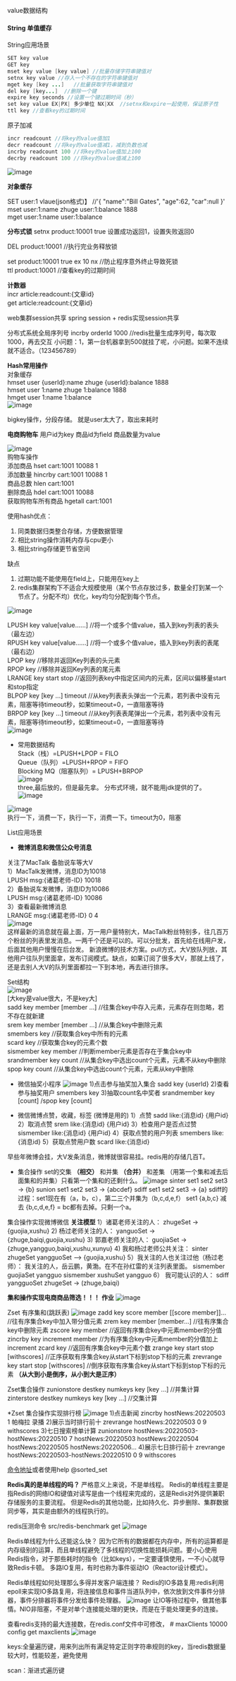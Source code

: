 value数据结构

#### String 单值缓存
String应用场景
```java
SET key value
GET key
mset key value [key value] //批量存储字符串键值对
setnx key value //存入一个不存在的字符串键值对
mget key [key ...]   //批量获取字符串键值对
del key [key...]  //删除一个键
expire key seconds //设置一个键过期时间（秒）
set key value EX|PX| 多少单位 NX|XX  //setnx和expire一起使用，保证原子性
ttl key //查看key的过期时间
```

原子加减
```java
incr readcount //将key的value值加1
decr readcount //将key的value值减1，减到负数也减
incrby readcount 100 //将key的value值加上100
decrby readcount 100 //将key的value值减上100
```
![image](../images/Snipaste_2022-05-07_00-03-14.png)

**对象缓存** 

SET user:1 vlaue(json格式)】  //'{ "name":"Bill Gates", "age":62, "car":null }'
mset user:1:name zhuge user:1:balance 1888  
mget user:1:name user:1:balance

**分布式锁**
setnx product:10001 true
设置成功返回1，设置失败返回0

DEL product:10001 //执行完业务释放锁

set product:10001 true ex 10 nx //防止程序意外终止导致死锁  
ttl product:10001  //查看key的过期时间  

**计数器**  
incr article:readcount:{文章id}  
get article:readcount:{文章id}  

web集群session共享
spring session + redis实现session共享

分布式系统全局序列号
incrby orderId 1000  //redis批量生成序列号，每次取1000，再去交互
小问题：1，第一台机器拿到500就挂了呢，小问题。如果不连续就不适合。（123456789）

**Hash常用操作**  
对象缓存  
hmset user {userId}:name zhuge {userId}:balance 1888  
hmset user 1:name zhuge 1:balance 1888  
hmget user 1:name 1:balance  
![image](../images/Snipaste_2022-05-01_17-19-27.png)  

bigkey操作，分段存储。
就是user太大了，取出来耗时

**电商购物车**
用户id为key
商品id为field
商品数量为value

![image](../images/Snipaste_2022-05-01_17-46-02.png)  
购物车操作  
添加商品 hset cart:1001 10088 1  
添加数量 hincrby cart:1001 10088 1  
商品总数 hlen cart:1001  
删除商品 hdel cart:1001 10088  
获取购物车所有商品 hgetall cart:1001  

使用hash优点：  
1. 同类数据归类整合存储，方便数据管理  
1. 相比string操作消耗内存与cpu更小  
1. 相比string存储更节省空间  

缺点  
1. 过期功能不能使用在field上，只能用在key上  
1. redis集群架构下不适合大规模使用（某个节点存放过多，数量全打到某一个节点了。分配不均）优化，key均匀分配到每个节点。  

![image](../images/Snipaste_2022-05-01_19-47-00.png)  

LPUSH key value[value......] //将一个或多个值value，插入到key列表的表头（最左边）  
RPUSH key value[value......] //将一个或多个值value，插入到key列表的表尾（最右边）  
LPOP key  //移除并返回Key列表的头元素  
RPOP key  //移除并返回Key列表的尾元素  
LRANGE key start stop   //返回列表key中指定区间内的元素，区间以偏移量start和stop指定  
BLPOP key [key ...] timeout   //从key列表表头弹出一个元素，若列表中没有元素，阻塞等待timeout秒，如果timeout=0，一直阻塞等待  
BRPOP key [key ...] timeout   //从key列表表尾弹出一个元素，若列表中没有元素，阻塞等待timeout秒，如果timeout=0，一直阻塞等待  
![image](../images/Snipaste_2022-05-01_19-52-42.png)  

* 常用数据结构  
Stack（栈）=LPUSH+LPOP = FILO  
Queue（队列）=LPUSH+RPOP = FIFO  
Blocking MQ（阻塞队列）= LPUSH+BRPOP  
![image](../images/Snipaste_2022-05-01_23-53-46.png)  
three,最后放的，但是最先拿。 分布式环境，就不能用jdk提供的了。  
![image](../images/Snipaste_2022-05-01_23-56-49.png)  

![image](../images/Snipaste_2022-05-02_00-01-38.png)  
执行一下，消费一下，执行一下，消费一下。timeout为0，阻塞  

List应用场景  
* **微博消息和微信公众号消息**  

关注了MacTalk 备胎说车等大V  
1）MacTalk发微博，消息ID为10018  
LPUSH msg:{诸葛老师-ID} 10018  
2）备胎说车发微博，消息ID为10086  
LPUSH msg:{诸葛老师-ID} 10086  
3）查看最新微博消息  
LRANGE msg:{诸葛老师-ID} 0 4  
![image](../images/Snipaste_2022-05-02_00-08-27.png)  
这样最新的消息就在最上面，万一用户量特别大，MacTalk粉丝特别多，往几百万个粉丝的列表里发消息。一两千个还是可以的。可以分批发，首先给在线用户发，后面其他用户慢慢在后台发。
新浪微博的技术方案。pull方式，大V放队列放，其他用户往队列里面拿，发布订阅模式。缺点，如果订阅了很多大V，那就上线了，还是去别人大V的队列里面都拉一下到本地，再去进行排序。

Set结构  
![image](../images/Snipaste_2022-05-02_17-29-37.png)  
[大key是value很大，不是key大]  
sadd key member [member ...] //往集合key中存入元素，元素存在则忽略，若不存在就新建  
srem key member [member ...] //从集合key中删除元素  
smembers key   //获取集合key中所有的元素  
scard key      //获取集合key的元素个数  
sismember key member   //判断member元素是否存在于集合key中  
srandmember key count  //从集合key中选出count个元素，元素不从key中删除  
spop key count         //从集合key中选出count个元素，元素从key中删除  

* 微信抽奖小程序
![image](../images/Snipaste_2022-05-02_17-32-10.png)
1)点击参与抽奖加入集合
sadd key {userId}
2)查看参与抽奖用户
smembers key
3)抽取count名中奖者
srandmember key [count] /spop key [count]  

                              
* 微信微博点赞，收藏，标签 (微博是用的) 
1）点赞
sadd like:{消息id} {用户id}
2）取消点赞
srem like:{消息id} {用户id}
3）检查用户是否点过赞
sismember like:{消息id} {用户id}
4）获取点赞的用户列表
smembers like:{消息id}
5）获取点赞用户数
scard like:{消息id}

早些年微博会挂，大V发条消息，微博就很容易挂。redis用的存储几百T。

* 集合操作
set的交集 **（相交）** 和并集 **（合并）** 和差集 （用第一个集和减去后面集和的并集）只看第一个集和的还剩什么。
![image](../images/Snipaste_2022-05-03_01-26-17.png)
sinter set1 set2 set3 -> {b}
sunion set1 set2 set3 -> {abcdef}
sdiff set1 set2 set3 -> {a}
sdiff的过程：set1现在有（a，b，c），第二三个并集为（b,c,d,e,f）
set1 {a,b,c} 减去 {b,c,d,e,f} = bc都有去掉。只剩一个a。

集合操作实现微博微信 **关注模型**
1）诸葛老师关注的人：
zhugeSet -> {guojia,xushu}
2) 杨过老师关注的人：
yanguoSet -> {zhuge,baiqi,guojia,xushu}
3) 郭嘉老师关注的人：
guojiaSet -> {zhuge,yangguo,baiqi,xushu,xunyu}
4) 我和杨过老师公共关注：
sinter zhugeSet yangguoSet --> {guojia,xushu}
5）我关注的人也关注过他（杨过老师）：
我关注的人，岳云鹏，黄渤。在不在孙红雷的关注列表里面。
sismember guojiaSet yangguo
sismember xushuSet yangguo
6） 我可能认识的人：
sdiff yangguoSet zhugeSet -> (zhuge,baiqi)

**集和操作实现电商商品筛选！！！** **作业**
![image](../images/Snipaste_2022-05-03_02-03-22.png)

Zset 有序集和(跳跃表)
![image](../images/Snipaste_2022-05-03_02-06-20.png)
zadd key score member [[score member]]... //往有序集合key中加入带分值元素
zrem key member [member...] //往有序集合key中删除元素 
zscore key member  //返回有序集合key中元素member的分值
zincrby key increment member //为有序集合key中元素member的分值加上increment
zcard key //返回有序集合key中元素个数
zrange key start stop [withscores] //正序获取有序集合key从start下标到stop下标的元素
zrevrange key start stop [withscores]  //倒序获取有序集合key从start下标到stop下标的元素 **（从大到小是倒序，从小到大是正序）**

Zset集合操作
zunionstore destkey numkeys key [key ...] //并集计算
zinterstore destkey numkeys key [key ...] //交集计算

*Zset 集合操作实现排行榜
![image](../images/Snipaste_2022-05-03_02-21-31.png)
1)点击新闻
zincrby hostNews:20220503 1 帕梅拉 录播
2)展示当时排行前十
zrevrange hostNews:20220503 0 9 withscores
3)七日搜索榜单计算
zunionstore hostNews:20220503-hostNews:20220510 7
hostNews:20220503 hostNews:20220504 hostNews:20220505 hostNews:20220506...
4)展示七日排行前十
zrevrange hostNews:20220503-hostNews:20220510 0 9 withscores

<a href="https://redis.io/commands">命令地址</a>或者使用help @sorted_set


**Redis真的是单线程的吗？**
严格意义上来说，不是单线程。
Redis的单线程主要是指Redis的网络IO和键值对读写是由一个线程来完成的，这是Redis对外提供兼职存储服务的主要流程。
但是Redis的其他功能，比如持久化、异步删除、集群数据同步等，其实是由额外的线程执行的。

redis压测命令 src/redis-benchmark get
![image](../images/Snipaste_2022-05-03_02-42-35.png)

Redis单线程为什么还能这么快？
因为它所有的数据都在内存中，所有的运算都是内存级别的运算，而且单线程避免了多线程的切换性能损耗问题。要小心使用Redis指令，对于那些耗时的指令（比如keys），一定要谨慎使用，一不小心就导致Redis卡顿。
多路IO复用，有时也称为事件驱动IO（Reactor设计模式）。

Redis单线程如何处理那么多得并发客户端连接？
Redis的IO多路复用:redis利用epoll来实现IO多路复用，将连接信息和事件当道队列中，依次放到文件事件分排器，事件分排器将事件分发给事件处理器。
![image](../images/Snipaste_2022-05-03_03-04-07.png)
让IO等待过程中，做其他事情。NIO非阻塞，不是对单个连接能处理的更快，而是在于能处理更多的连接。

查看redis支持的最大连接数，在redis.conf文件中可修改， # maxClients 10000
config get maxclients
![image](../images/Snipaste_2022-05-03_03-08-15.png)

keys:全量遍历键，用来列出所有满足特定正则字符串规则的key，当redis数据量较大时，性能较差，避免使用

scan：渐进式遍历键

